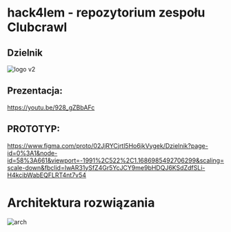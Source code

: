 # hack4lem - repozytorium zespołu Clubcrawl

## Dzielnik
![logo v2](https://user-images.githubusercontent.com/36841282/122658648-26a7b700-d170-11eb-9ba0-0d20e718da71.png)

## Prezentacja:
https://youtu.be/928_gZBbAFc

## PROTOTYP: 
https://www.figma.com/proto/02JjRYCjrtl5Ho6jkVygek/Dzielnik?page-id=0%3A1&node-id=58%3A661&viewport=-1991%2C522%2C1.1686985492706299&scaling=scale-down&fbclid=IwAR31ySfZ4Gr5YcJCY9me9bHDQJ6KSdZdfSLi-H4kcibWabEQFLRT4nt7v54

# Architektura rozwiązania
![arch](https://user-images.githubusercontent.com/36841282/122647062-aa3ab700-d122-11eb-84e4-81b02d15b0df.png)
